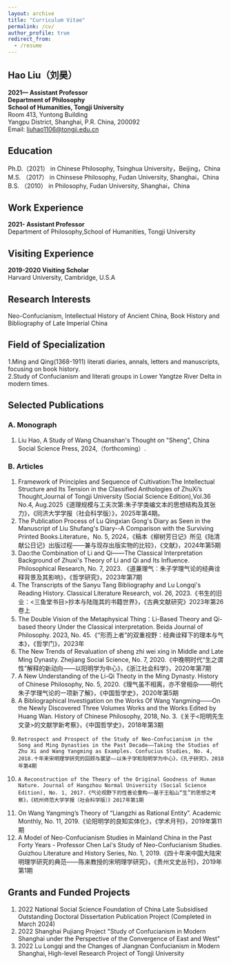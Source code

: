 ```yaml
---
layout: archive
title: "Curriculum Vitae"
permalink: /cv/
author_profile: true
redirect_from:
  - /resume
---
```


## Hao Liu（刘昊）

**2021—  Assistant Professor**  
**Department of Philosophy**  
**School of Humanities, Tongji University**  
Room 413, Yuntong Building  
Yangpu District, Shanghai, P.R. China, 200092   
Email: liuhao1106@tongji.edu.cn

## Education
Ph.D.（2021） in Chinese Philosophy,  Tsinghua University，Beijing，China  
M.S. （2017） in Chinsese Philosophy,  Fudan University, Shanghai，China  
B.S. （2010） in Philosophy, Fudan University, Shanghai，China 

## Work Experience
**2021- Assistant Professor**  
Department of Philosophy,School of Humanities, Tongji University

## Visiting Experience
**2019-2020 Visiting Scholar**  
Harvard University, Cambridge, U.S.A

## Research Interests
Neo-Confucianism, Intellectual History of Ancient China, Book History and Bibliography of Late Imperial China

## Field of Specialization
1.Ming and Qing(1368-1911) literati diaries, annals, letters and manuscripts, focusing on book history.   
2.Study of Confucianism and literati groups in Lower Yangtze River Delta in modern times.

## Selected Publications
### A.	Monograph
1. Liu Hao, A Study of Wang Chuanshan's Thought on "Sheng", China Social Science Press, 2024,（forthcoming）.
  
### B.	Articles
1. Framework of Principles and Sequence of Cultivation:The Intellectual Structure and Its Tension in the Classified Anthologies of ZhuXi’s Thought,Journal of Tongji University (Social Science Edition),Vol.36 No.4, Aug.2025《道理规模与工夫次第:朱子学类编文本的思想结构及其张力》，《同济大学学报（社会科学版）》，2025年第4期。
2. The Publication Process of Lu Qingxian Gong's Diary as Seen in the Manuscript of Liu Shufang's Diary--A Comparison with the Surviving Printed Books.Literature，No. 5, 2024，《稿本《柳树芳日记》所见《陆清献公日记》出版过程——兼与现存出版实物的比较》，《文献》，2024年第5期
4. 	Dao:the Combination of Li and Qi——The Classical Interpretation Background of Zhuxi's Theory of Li and Qi and Its Influence. Philosophical Research, No. 7, 2023. 《道兼理气：朱子学理气论的经典诠释背景及其影响》，《哲学研究》，2023年第7期
5. 	The Transcripts of the Sanyu Tang Bibliography and Lu Longqi's Reading History. Classical Literature Research, vol. 26, 2023.《书生的旧业：<三鱼堂书目>抄本与陆陇其的书籍世界》，《古典文献研究》2023年第26卷上
6. The Double Vision of the Metaphysical Thing：Li-Based Theory and Qi-based theory Under the Classical interpretation. Beida Journal of Philosophy. 2023, No. 45.《“形而上者”的双重视野：经典诠释下的理本与气本》，《哲学门》，2023年
7. The New Trends of Revaluation of sheng zhi wei xing in Middle and Late Ming Dynasty. Zhejiang Social Science, No. 7, 2020.《中晚明时代“生之谓性”解释的新动向——以阳明学为中心》，《浙江社会科学》，2020年第7期
8. A New Understanding of the Li-Qi Theoty in the Ming Dynasty. History of Chinese Philosophy, No. 5, 2020.《理气虽不相离，亦不曾相杂——明代朱子学理气论的一项新了解》，《中国哲学史》，2020年第5期
9. A Bibliographical Investigation on the Works Of Wang Yangming——On the Newly Discovered Three Volumes Works and the Works Edited by Huang Wan. History of Chinese Philosophy, 2018, No. 3.《关于<阳明先生文录>的文献学新考察》，《中国哲学史》，2018年第3期
10. 	Retrospect and Prospect of the Study of Neo-Confucianism in the Song and Ming Dynasties in the Past Decade——Taking the Studies of Zhu Xi and Wang Yangming as Examples. Confucius Studies, No. 4, 2018.十年来宋明理学研究的回顾与展望——以朱子学和阳明学为中心》，《孔子研究》，2018年第4期
11. 	A Reconstruction of the Theory of the Original Goodness of Human Nature. Journal of Hangzhou Normal University (Social Science Edition), No. 1, 2017.《气论视野下的性善论重构——基于王船山“生”的思想之考察》，《杭州师范大学学报（社会科学版）》2017年第1期
12. On Wang Yangming’s Theory of “Liangzhi as Rational Entity”. Academic Monthly, No. 11, 2019.《论阳明学的良知实体化》，《学术月刊》，2019年第11期
13. A Model of Neo-Confucianism Studies in Mainland China in the Past Forty Years - Professor Chen Lai's Study of Neo-Confucianism Studies. Guizhou Literature and History Series, No. 1, 2019.《四十年来中国大陆宋明理学研究的典范——陈来教授的宋明理学研究》，《贵州文史丛刊》，2019年第1期

## Grants and Funded Projects
1.	2022 National Social Science Foundation of China Late Subsidised Outstanding Doctoral Dissertation Publication Project (Completed in March 2024)
2.	2022 Shanghai Pujiang Project "Study of Confucianism in Modern Shanghai under the Perspective of the Convergence of East and West"
3.	2022 Lu Longqi and the Changes of Jiangnan Confucianism in Modern Shanghai, High-level Research Project of Tongji University

